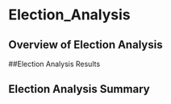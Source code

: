 # Election_Analysis
## Overview of Election Analysis

##Election Analysis Results

## Election Analysis Summary
